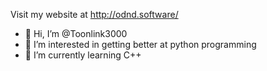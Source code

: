 Visit my website at http://odnd.software/
- 👋 Hi, I’m @Toonlink3000
- 👀 I’m interested in getting better at python programming
- 🌱 I’m currently learning C++
